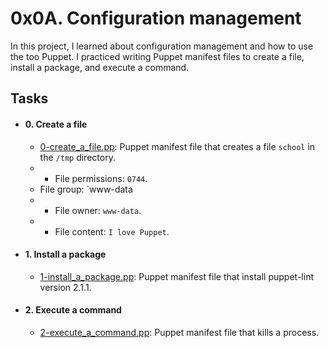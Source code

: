 [comment]: <> (Section_0_begin)

# 0x0A. Configuration management
In this project, I learned about configuration management and how to use the too Puppet. I practiced writing Puppet manifest files to create a file, install a package, and execute a command.

[comment]: <> (Section_0_end)
[comment]: <> (Section_1_begin)

## Tasks 
[comment]: <> (task_1_begin)

- #### 0. Create a file
	- [0-create_a_file.pp](https://github.com/iChigozirim/alx-system_engineering-devops/tree/master/0x0A-configuration_management/0-create_a_file.pp): Puppet manifest file that creates a file `school` in the `/tmp` directory.
	- - File permissions: `0744`.
	-  File group: `www-data
	- - File owner: `www-data`.
	- - File content: `I love Puppet`.

[comment]: <> (task_1_end)

[comment]: <> (task_2_begin)

- #### 1. Install a package
	- [1-install_a_package.pp](https://github.com/iChigozirim/alx-system_engineering-devops/tree/master/0x0A-configuration_management/1-install_a_package.pp): Puppet manifest file that install puppet-lint version 2.1.1.

[comment]: <> (task_2_end)
[comment]: <> (task_3_begin)

- #### 2. Execute a command
	- [2-execute_a_command.pp](https://github.com/iChigozirim/alx-system_engineering-devops/tree/master/0x0A-configuration_management/2-execute_a_command.pp): Puppet manifest file that kills a process.

[comment]: <> (task_3_end)
[comment]: <> (Section_1_end)